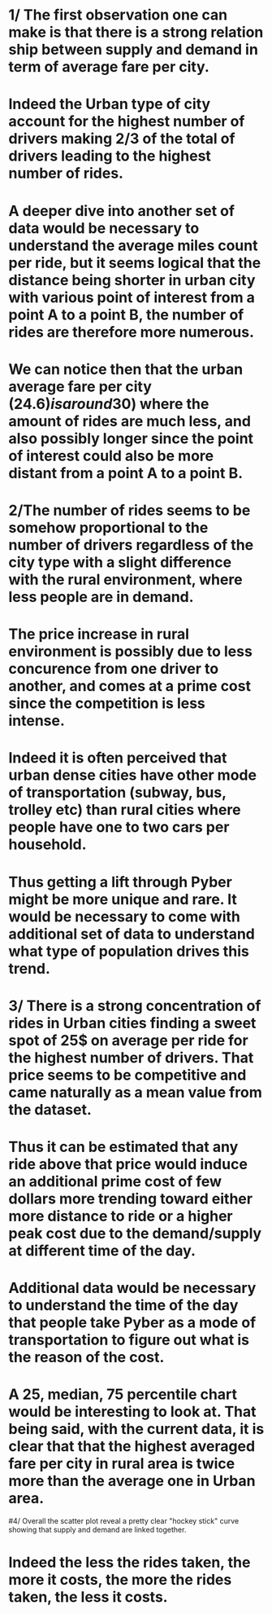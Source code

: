 # 1/ The first observation one can make is that there is a strong relation ship between supply and demand in term of average fare per city. 
# Indeed the Urban type of city account for the highest number of drivers making 2/3 of the total of drivers leading to the highest number of rides.
# A deeper dive into another set of data would be necessary to understand the average miles count per ride, but it seems logical that the distance being shorter in urban city with various point of interest from a point A to a point B, the number of rides are therefore more numerous.
# We can notice then that the urban average fare per city (24.6$) is around 30% cheaper than a rural onc (33.3$) where the amount of rides are much less, and also possibly longer since the point of interest could also be more distant from a point A to a point B.

# 2/The number of rides seems to be somehow proportional to the number of drivers regardless of the city type with a slight difference with the rural environment, where less people are in demand.
# The price increase in rural environment is possibly due to less concurence from one driver to another, and comes at a prime cost since the competition is less intense.
# Indeed it is often perceived that urban dense cities have other mode of transportation (subway, bus, trolley etc) than rural cities where people have one to two cars per household.
# Thus getting a lift through Pyber might be more unique and rare. It would be necessary to come with additional set of data to understand what type of population drives this trend.

# 3/ There is a strong concentration of rides in Urban cities finding a sweet spot of 25$ on average per ride for the highest number of drivers. That price seems to be competitive and came naturally as a mean value from the dataset.
# Thus it can be estimated that any ride above that price would induce an additional prime cost of few dollars more trending toward either more distance to ride or a higher peak cost due to the demand/supply at different time of the day.
# Additional data would be necessary to understand the time of the day that people take Pyber as a mode of transportation to figure out what is the reason of the cost.
# A 25, median, 75 percentile chart would be interesting to look at. That being said, with the current data, it is clear that that the highest averaged fare per city in rural area is twice more than the average one in Urban area.

#4/ Overall the scatter plot reveal a pretty clear "hockey stick" curve showing that supply and demand are linked together.
# Indeed the less the rides taken, the more it costs, the more the rides taken, the less it costs.